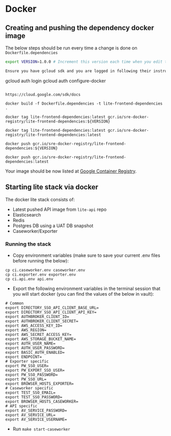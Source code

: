 # Docker

## Creating and pushing the dependency docker image

The below steps should be run every time a change is done on `Dockerfile.dependencies`

```bash
export VERSION=1.0.0 # Increment this version each time when you edit the Dockerfile.dependencies file

Ensure you have gcloud sdk and you are logged in following their instructions:

```
gcloud auth login
gcloud auth configure-docker
```

https://cloud.google.com/sdk/docs

docker build -f Dockerfile.dependencies -t lite-frontend-dependencies .

docker tag lite-frontend-dependencies:latest gcr.io/sre-docker-registry/lite-frontend-dependencies:${VERSION}

docker tag lite-frontend-dependencies:latest gcr.io/sre-docker-registry/lite-frontend-dependencies:latest

docker push gcr.io/sre-docker-registry/lite-frontend-dependencies:${VERSION}

docker push gcr.io/sre-docker-registry/lite-frontend-dependencies:latest
```

Your image should be now listed at [Google Container Registry](http://gcr.io/sre-docker-registry/github.com/uktrade).

## Starting lite stack via docker

The docker lite stack consists of:

- Latest pushed API image from `lite-api` repo
- Elasticsearch
- Redis
- Postgres DB using a UAT DB snapshot
- Caseworker/Exporter

### Running the stack

- Copy environment variables (make sure to save your current .env files before running the below):
```
cp ci.caseworker.env caseworker.env
cp ci.exporter.env exporter.env
cp ci.api.env api.env
```
- Export the following environment variables in the terminal session that you will start docker (you can find the values of the below in vault):

```
# Common
export DIRECTORY_SSO_API_CLIENT_BASE_URL=
export DIRECTORY_SSO_API_CLIENT_API_KEY=
export AUTHBROKER_CLIENT_ID=
export AUTHBROKER_CLIENT_SECRET=
export AWS_ACCESS_KEY_ID=
export AWS_REGION=
export AWS_SECRET_ACCESS_KEY=
export AWS_STORAGE_BUCKET_NAME=
export AUTH_USER_NAME=
export AUTH_USER_PASSWORD=
export BASIC_AUTH_ENABLED=
export ENDPOINT=
# Exporter specific
export PW_SSO_USER=
export PW_EXPORT_SSO_USER=
export PW_SSO_PASSWORD=
export PW_SSO_URL=
export BROWSER_HOSTS_EXPORTER=
# Caseworker specific
export TEST_SSO_EMAIL=
export TEST_SSO_PASSWORD=
export BROWSER_HOSTS_CASEWORKER=
# API specific
export AV_SERVICE_PASSWORD=
export AV_SERVICE_URL=
export AV_SERVICE_USERNAME=
```

- Run `make start-caseworker`
